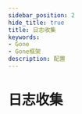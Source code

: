 ```yaml
---
sidebar_position: 2
hide_title: true
title: 日志收集
keywords:
- Gone
- Gone框架
description: 配置
---
```


# 日志收集